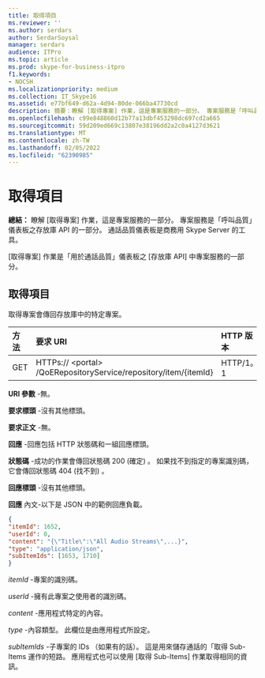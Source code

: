 ```yaml
---
title: 取得項目
ms.reviewer: ''
ms.author: serdars
author: SerdarSoysal
manager: serdars
audience: ITPro
ms.topic: article
ms.prod: skype-for-business-itpro
f1.keywords:
- NOCSH
ms.localizationpriority: medium
ms.collection: IT_Skype16
ms.assetid: e77bf649-d62a-4d94-80de-066ba47730cd
description: 摘要：瞭解 [取得專案] 作業，這是專案服務的一部分。 專案服務是「呼叫品質」儀表板之存放庫 API 的一部分。 通話品質儀表板是商務用 Skype Server 的工具。
ms.openlocfilehash: c99e848860d12b77a13dbf453298dc697cd2a665
ms.sourcegitcommit: 59d209ed669c13807e38196dd2a2c0a4127d3621
ms.translationtype: MT
ms.contentlocale: zh-TW
ms.lasthandoff: 02/05/2022
ms.locfileid: "62390985"
---
```

# <a name="get-item"></a>取得項目
 
**總結：** 瞭解 [取得專案] 作業，這是專案服務的一部分。 專案服務是「呼叫品質」儀表板之存放庫 API 的一部分。 通話品質儀表板是商務用 Skype Server 的工具。
  
[取得專案] 作業是「用於通話品質」儀表板之 [存放庫 API] 中專案服務的一部分。
  
## <a name="get-item"></a>取得項目

取得專案會傳回存放庫中的特定專案。
  
|**方法**|**要求 URI**|**HTTP 版本**|
|:-----|:-----|:-----|
|GET  <br/> |HTTPs:// \<portal\> /QoERepositoryService/repository/item/{itemId}  <br/> |HTTP/1。1  <br/> |
   
 **URI 參數** -無。
  
 **要求標頭** -沒有其他標頭。
  
 **要求正文** -無。
  
 **回應** -回應包括 HTTP 狀態碼和一組回應標頭。
  
 **狀態碼** -成功的作業會傳回狀態碼 200 (確定) 。 如果找不到指定的專案識別碼，它會傳回狀態碼 404 (找不到) 。
  
 **回應標頭** -沒有其他標頭。
  
 **回應** 內文-以下是 JSON 中的範例回應負載。
  
```json
{
"itemId": 1652,
"userId": 0,
"content": "{\"Title\":\"All Audio Streams\",...}",
"type": "application/json",
"subItemIds": [1653, 1710]
}
```

 *itemId*  -專案的識別碼。
  
 *userId*  -擁有此專案之使用者的識別碼。
  
 *content*  -應用程式特定的內容。
  
 *type*  -內容類型。 此欄位是由應用程式所設定。
  
 *subItemIds*  -子專案的 IDs （如果有的話）。 這是用來儲存通話的「取得 Sub-Items 運作的短路。 應用程式也可以使用 [取得 Sub-Items] 作業取得相同的資訊。
  

